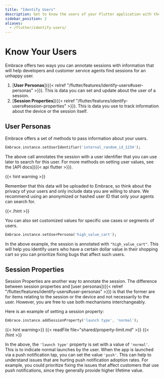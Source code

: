 ```yaml
---
title: "Identify Users"
description: Get to know the users of your Flutter application with the Embrace SDK
sidebar_position: 2
aliases:
  - /flutter/identify-users/
---
```


# Know Your Users

Embrace offers two ways you can annotate sessions with information that will help developers and customer service agents find 
sessions for an unhappy user.

1. [**User Personas**]({{< relref "/flutter/features/identify-users#user-personas" >}}). This is data you can set and update about the user of a session.
1. [**Session Properties**]({{< relref "/flutter/features/identify-users#session-properties" >}}). This is data you use to track information about the device or the session itself.

## User Personas

Embrace offers a set of methods to pass information about your users.

```dart
Embrace.instance.setUserIdentifier('internal_random_id_1234');
```

The above call annotates the session with a user identifier that you can use later to search for this user.
For more methods on setting user values, see the [API docs]({{< api flutter >}}). 

{{< hint warning >}}

Remember that this data will be uploaded to Embrace, so think about the privacy of your users and only include data you are willing to share.
We recommend using an anonymized or hashed user ID that only your agents can search for.

{{< /hint >}}

You can also set customized values for specific use cases or segments of users.

```dart
Embrace.instance.setUserPersona('high_value_cart');
```

In the above example, the session is annotated with `"high_value_cart"`.
This will help you identify users who have a certain dollar value in their shopping cart so you can prioritize fixing bugs that affect such users.

## Session Properties

Session Properties are another way to annotate the session.
The difference between session properties and [user personas]({{< relref "/flutter/features/identify-users#user-personas" >}}) is that the former are for items relating to the session or the device and not necessarily to the user.
However, you are free to use both mechanisms interchangeably.

Here is an example of setting a session property:

```dart
Embrace.instance.addSessionProperty('launch type', 'normal');
```

{{< hint warning>}}
{{< readFile file="shared/property-limit.md" >}}
{{< /hint >}}

In the above, the `'launch type'` property is set with a value of `'normal'`.
This is to indicate normal launches by the user.
When the app is launched via a push notification tap, you can set the value `'push'`.
This can help to understand issues that are hurting push notification adoption rates.
For example, you could prioritize fixing the issues that affect customers that use push notifications, since they generally provide higher lifetime value.
